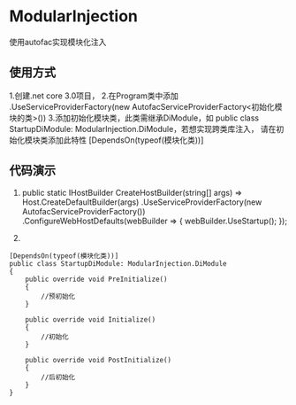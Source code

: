 # ModularInjection
使用autofac实现模块化注入

## 使用方式
1.创建.net core 3.0项目，
2.在Program类中添加 .UseServiceProviderFactory(new AutofacServiceProviderFactory<初始化模块的类>())
3.添加初始化模块类，此类需继承DiModule，如 public class StartupDiModule: ModularInjection.DiModule，若想实现跨类库注入，
请在初始化模块类添加此特性  [DependsOn(typeof(模块化类))]

## 代码演示
1.  
   public static IHostBuilder CreateHostBuilder(string[] args) =>
            Host.CreateDefaultBuilder(args)
                .UseServiceProviderFactory(new AutofacServiceProviderFactory<StartupDiModule>())
                .ConfigureWebHostDefaults(webBuilder =>
                {
                    webBuilder.UseStartup<Startup>();
                });
  
  2. 
    [DependsOn(typeof(模块化类))]
    public class StartupDiModule: ModularInjection.DiModule
    {
        public override void PreInitialize()
        {
            //预初始化
        }

        public override void Initialize()
        {
            //初始化
        }

        public override void PostInitialize()
        {
            //后初始化
        }
    }
